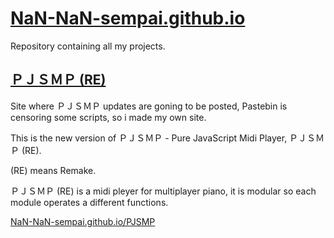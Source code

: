# [NaN-NaN-sempai.github.io](https://nan-nan-sempai.github.io/)
Repository containing all my projects.


## [ＰＪＳＭＰ (RE)](NaN-NaN-sempai.github.io/PJSMP)
Site where ＰＪＳＭＰ updates are goning to be posted, Pastebin is censoring some scripts, so i made my own site.

This is the new version of ＰＪＳＭＰ - Pure JavaScript Midi Player, ＰＪＳＭＰ (RE).

(RE) means Remake.

ＰＪＳＭＰ (RE) is a midi pleyer for multiplayer piano, it is modular so each module operates a different functions.

[NaN-NaN-sempai.github.io/PJSMP](https://nan-nan-sempai.github.io/PJSMP)
